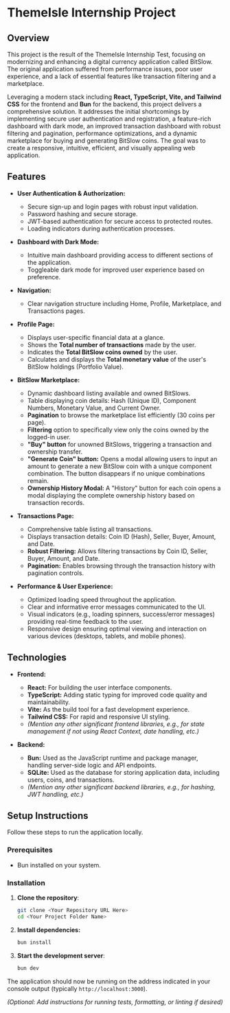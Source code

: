# ThemeIsle Internship Project

## Overview

This project is the result of the ThemeIsle Internship Test, focusing on modernizing and enhancing a digital currency application called BitSlow. The original application suffered from performance issues, poor user experience, and a lack of essential features like transaction filtering and a marketplace.

Leveraging a modern stack including **React, TypeScript, Vite, and Tailwind CSS** for the frontend and **Bun** for the backend, this project delivers a comprehensive solution. It addresses the initial shortcomings by implementing secure user authentication and registration, a feature-rich dashboard with dark mode, an improved transaction dashboard with robust filtering and pagination, performance optimizations, and a dynamic marketplace for buying and generating BitSlow coins. The goal was to create a responsive, intuitive, efficient, and visually appealing web application.

## Features

* **User Authentication & Authorization:**
    * Secure sign-up and login pages with robust input validation.
    * Password hashing and secure storage.
    * JWT-based authentication for secure access to protected routes.
    * Loading indicators during authentication processes.

* **Dashboard with Dark Mode:**
    * Intuitive main dashboard providing access to different sections of the application.
    * Toggleable dark mode for improved user experience based on preference.

* **Navigation:**
    * Clear navigation structure including Home, Profile, Marketplace, and Transactions pages.

* **Profile Page:**
    * Displays user-specific financial data at a glance.
    * Shows the **Total number of transactions** made by the user.
    * Indicates the **Total BitSlow coins owned** by the user.
    * Calculates and displays the **Total monetary value** of the user's BitSlow holdings (Portfolio Value).

* **BitSlow Marketplace:**
    * Dynamic dashboard listing available and owned BitSlows.
    * Table displaying coin details: Hash (Unique ID), Component Numbers, Monetary Value, and Current Owner.
    * **Pagination** to browse the marketplace list efficiently (30 coins per page).
    * **Filtering** option to specifically view only the coins owned by the logged-in user.
    * **"Buy" button** for unowned BitSlows, triggering a transaction and ownership transfer.
    * **"Generate Coin" button:** Opens a modal allowing users to input an amount to generate a new BitSlow coin with a unique component combination. The button disappears if no unique combinations remain.
    * **Ownership History Modal:** A "History" button for each coin opens a modal displaying the complete ownership history based on transaction records.

* **Transactions Page:**
    * Comprehensive table listing all transactions.
    * Displays transaction details: Coin ID (Hash), Seller, Buyer, Amount, and Date.
    * **Robust Filtering:** Allows filtering transactions by Coin ID, Seller, Buyer, Amount, and Date.
    * **Pagination:** Enables browsing through the transaction history with pagination controls.

* **Performance & User Experience:**
    * Optimized loading speed throughout the application.
    * Clear and informative error messages communicated to the UI.
    * Visual indicators (e.g., loading spinners, success/error messages) providing real-time feedback to the user.
    * Responsive design ensuring optimal viewing and interaction on various devices (desktops, tablets, and mobile phones).

## Technologies

* **Frontend:**
    * **React:** For building the user interface components.
    * **TypeScript:** Adding static typing for improved code quality and maintainability.
    * **Vite:** As the build tool for a fast development experience.
    * **Tailwind CSS:** For rapid and responsive UI styling.
    * *(Mention any other significant frontend libraries, e.g., for state management if not using React Context, date handling, etc.)*

* **Backend:**
    * **Bun:** Used as the JavaScript runtime and package manager, handling server-side logic and API endpoints.
    * **SQLite:** Used as the database for storing application data, including users, coins, and transactions.
    * *(Mention any other significant backend libraries, e.g., for hashing, JWT handling, etc.)*

## Setup Instructions

Follow these steps to run the application locally.

### Prerequisites

* Bun installed on your system.

### Installation

1.  **Clone the repository**:

    ```bash
    git clone <Your Repository URL Here>
    cd <Your Project Folder Name>
    ```

2.  **Install dependencies:**

    ```bash
    bun install
    ```

3.  **Start the development server**:

    ```bash
    bun dev
    ```

The application should now be running on the address indicated in your console output (typically `http://localhost:3000`).

*(Optional: Add instructions for running tests, formatting, or linting if desired)*
